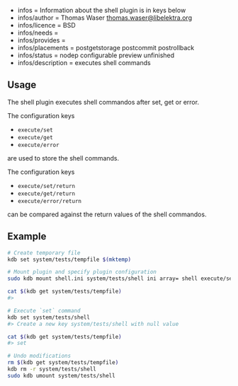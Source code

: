 - infos = Information about the shell plugin is in keys below
- infos/author = Thomas Waser <thomas.waser@libelektra.org>
- infos/licence = BSD
- infos/needs =
- infos/provides =
- infos/placements = postgetstorage postcommit postrollback
- infos/status = nodep configurable preview unfinished
- infos/description = executes shell commands

## Usage

The shell plugin executes shell commandos after set, get or error.

The configuration keys

* `execute/set`
* `execute/get`
* `execute/error`

are used to store the shell commands.

The configuration keys

* `execute/set/return`
* `execute/get/return`
* `execute/error/return`

can be compared against the return values of the shell commandos.

## Example

```sh
# Create temporary file
kdb set system/tests/tempfile $(mktemp)

# Mount plugin and specify plugin configuration
sudo kdb mount shell.ini system/tests/shell ini array= shell execute/set="echo set >> $(kdb get system/tests/tempfile)"

cat $(kdb get system/tests/tempfile)
#>

# Execute `set` command
kdb set system/tests/shell
#> Create a new key system/tests/shell with null value

cat $(kdb get system/tests/tempfile)
#> set

# Undo modifications
rm $(kdb get system/tests/tempfile)
kdb rm -r system/tests/shell
sudo kdb umount system/tests/shell
```
